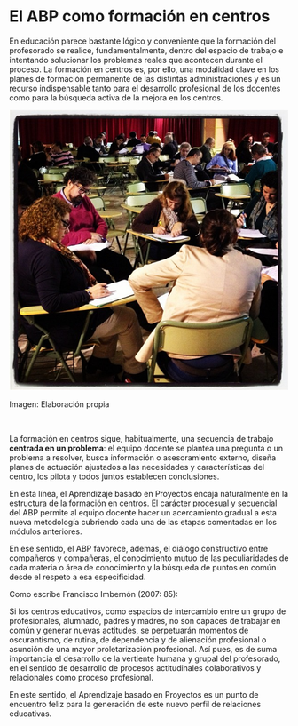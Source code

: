 
# El ABP como formación en centros

En educación parece bastante lógico y conveniente que la formación del profesorado se realice, fundamentalmente, dentro del espacio de trabajo e intentando solucionar los problemas reales que acontecen durante el proceso. La formación en centros es, por ello, una modalidad clave en los planes de formación permanente de las distintas administraciones y es un recurso indispensable tanto para el desarrollo profesional de los docentes como para la búsqueda activa de la mejora en los centros.

![](img/profes.jpg)

Imagen: Elaboración propia

 

La formación en centros sigue, habitualmente, una secuencia de trabajo **centrada en un problema**: el equipo docente se plantea una pregunta o un problema a resolver, busca información o asesoramiento externo, diseña planes de actuación ajustados a las necesidades y características del centro, los pilota y todos juntos establecen conclusiones.

En esta línea, el Aprendizaje basado en Proyectos encaja naturalmente en la estructura de la formación en centros. El carácter procesual y secuencial del ABP permite al equipo docente hacer un acercamiento gradual a esta nueva metodología cubriendo cada una de las etapas comentadas en los módulos anteriores.

En ese sentido, el ABP favorece, además, el diálogo constructivo entre compañeros y compañeras, el conocimiento mutuo de las peculiaridades de cada materia o área de conocimiento y la búsqueda de puntos en común desde el respeto a esa especificidad.

Como escribe Francisco Imbernón (2007: 85):

> 
Si los centros educativos, como espacios de intercambio entre un grupo de profesionales, alumnado, padres y madres, no son capaces de trabajar en común y generar nuevas actitudes, se perpetuarán momentos de oscurantismo, de rutina, de dependencia y de alienación profesional o asunción de una mayor proletarización profesional. Así pues, es de suma importancia el desarrollo de la vertiente humana y grupal del profesorado, en el sentido de desarrollo de procesos actitudinales colaborativos y relacionales como proceso profesional.


En este sentido, el Aprendizaje basado en Proyectos es un punto de encuentro feliz para la generación de este nuevo perfil de relaciones educativas.
